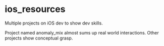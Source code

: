 # ios_resources

Multiple projects on iOS dev to show dev skills.

Project named anomaly_mix almost sums up real world interactions.
Other projects show conceptual grasp.
